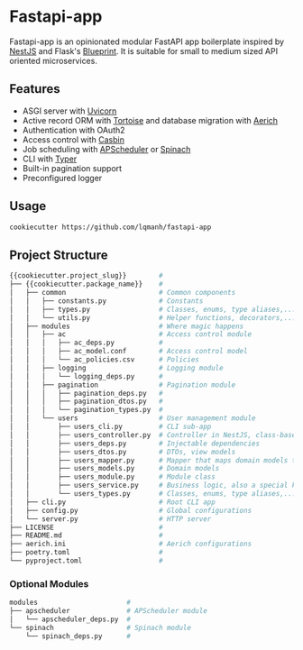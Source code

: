 # Fastapi-app

Fastapi-app is an opinionated modular FastAPI app boilerplate inspired by [NestJS](https://nestjs.com) and Flask's [Blueprint](https://flask.palletsprojects.com/blueprints). It is suitable for small to medium sized API oriented microservices.

## Features

- ASGI server with [Uvicorn](https://github.com/encode/uvicorn)
- Active record ORM with [Tortoise](https://github.com/tortoise/tortoise-orm) and database migration with [Aerich](https://github.com/tortoise/aerich)
- Authentication with OAuth2
- Access control with [Casbin](https://github.com/casbin/pycasbin)
- Job scheduling with [APScheduler](https://github.com/agronholm/apscheduler) or [Spinach](https://github.com/NicolasLM/spinach)
- CLI with [Typer](https://github.com/tiangolo/typer)
- Built-in pagination support
- Preconfigured logger

## Usage

```sh
cookiecutter https://github.com/lqmanh/fastapi-app
```

## Project Structure

```sh
{{cookiecutter.project_slug}}        #
├── {{cookiecutter.package_name}}    #
│   ├── common                       # Common components
│   │   ├── constants.py             # Constants
│   │   ├── types.py                 # Classes, enums, type aliases,...
│   │   └── utils.py                 # Helper functions, decorators,...
│   ├── modules                      # Where magic happens
│   │   ├── ac                       # Access control module
│   │   │   ├── ac_deps.py           #
│   │   │   ├── ac_model.conf        # Access control model
│   │   │   └── ac_policies.csv      # Policies
│   │   ├── logging                  # Logging module
│   │   │   └── logging_deps.py      #
│   │   ├── pagination               # Pagination module
│   │   │   ├── pagination_deps.py   #
│   │   │   ├── pagination_dtos.py   #
│   │   │   └── pagination_types.py  #
│   │   └── users                    # User management module
│   │       ├── users_cli.py         # CLI sub-app
│   │       ├── users_controller.py  # Controller in NestJS, class-based view in Django
│   │       ├── users_deps.py        # Injectable dependencies
│   │       ├── users_dtos.py        # DTOs, view models
│   │       ├── users_mapper.py      # Mapper that maps domain models to DTOs
│   │       ├── users_models.py      # Domain models
│   │       ├── users_module.py      # Module class
│   │       ├── users_service.py     # Business logic, also a special kind of dependencies
│   │       └── users_types.py       # Classes, enums, type aliases,...
│   ├── cli.py                       # Root CLI app
│   ├── config.py                    # Global configurations
│   └── server.py                    # HTTP server
├── LICENSE                          #
├── README.md                        #
├── aerich.ini                       # Aerich configurations
├── poetry.toml                      #
└── pyproject.toml                   #
```

### Optional Modules

```sh
modules                      #
├── apscheduler              # APScheduler module
│   └── apscheduler_deps.py  #
└── spinach                  # Spinach module
    └── spinach_deps.py      #
```
